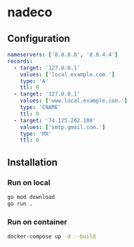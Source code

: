 # nadeco

## Configuration
```yaml
nameservers: ['8.8.8.8', '8.8.4.4']
records:
  - target: '127.0.0.1'
    values: ['local.example.com.']
    type: 'A'
    ttl: 0
  - target: '127.0.0.1'
    values: ['www.local.example.com.']
    type: 'CNAME'
    ttl: 0
  - target: '74.125.202.108'
    values: ['smtp.gmail.com.']
    type: 'MX'
    ttl: 0
```

## Installation

### Run on local
```sh
go mod download
go run .
```

### Run on container
```sh
docker-compose up -d --build
```